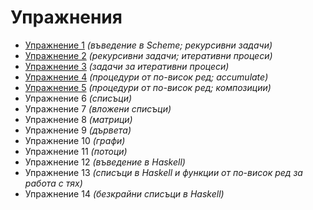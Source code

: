Упражнения
==========
* [Упражнение 1](01/) _(въведение в Scheme; рекурсивни задачи)_
* [Упражнение 2](02/) _(рекурсивни задачи; итеративни процеси)_
* [Упражнение 3](03/) _(задачи за итеративни процеси)_
* [Упражнение 4](04/) _(процедури от по-висок ред; accumulate)_
* [Упражнение 5](05/) _(процедури от по-висок ред; композиции)_
* Упражнение 6 _(списъци)_
* Упражнение 7 _(вложени списъци)_
* Упражнение 8 _(матрици)_
* Упражнение 9 _(дървета)_
* Упражнение 10 _(графи)_
* Упражнение 11 _(потоци)_
* Упражнение 12 _(въведение в Haskell)_
* Упражнение 13 _(списъци в Haskell и функции от по-висок ред за работа с тях)_
* Упражнение 14 _(безкрайни списъци в Haskell)_
